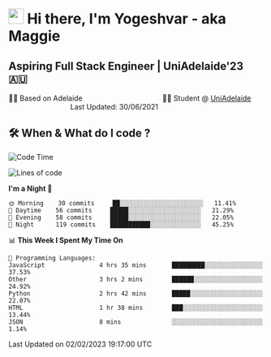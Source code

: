 <h1><img src="https://emojis.slackmojis.com/emojis/images/1531849430/4246/blob-sunglasses.gif?1531849430" width="30"/> Hi there, I'm Yogeshvar - aka Maggie</h1>

## Aspiring Full Stack Engineer | UniAdelaide'23 🇦🇺  
🏂🏻  Based on Adelaide &nbsp;&nbsp;&nbsp;&nbsp;&nbsp;&nbsp;&nbsp;&nbsp;&nbsp;&nbsp;&nbsp;&nbsp;&nbsp;&nbsp;&nbsp;&nbsp;&nbsp;&nbsp;&nbsp;&nbsp;&nbsp;&nbsp;&nbsp;&nbsp;&nbsp;&nbsp;&nbsp;&nbsp;&nbsp;&nbsp;&nbsp;&nbsp;&nbsp;&nbsp;&nbsp;&nbsp;&nbsp;&nbsp;&nbsp;👨‍💻 Student @ [UniAdelaide](https://www.adelaide.edu.au)   &nbsp;&nbsp;&nbsp;&nbsp;&nbsp;&nbsp;&nbsp;&nbsp;&nbsp;&nbsp;&nbsp;&nbsp;&nbsp;&nbsp;&nbsp;&nbsp;&nbsp;&nbsp;&nbsp;&nbsp;&nbsp;&nbsp;&nbsp;&nbsp;&nbsp;&nbsp;&nbsp;&nbsp;&nbsp;&nbsp;&nbsp;Last Updated: 30/06/2021

## 🛠 When & What do I code ?  

<!--START_SECTION:waka-->
![Code Time](http://img.shields.io/badge/Code%20Time-1%2C923%20hrs%208%20mins-blue)

![Lines of code](https://img.shields.io/badge/From%20Hello%20World%20I%27ve%20Written-2%20Million%20lines%20of%20code-blue)

**I'm a Night 🦉** 

```text
🌞 Morning    30 commits     ██░░░░░░░░░░░░░░░░░░░░░░░   11.41% 
🌆 Daytime    56 commits     █████░░░░░░░░░░░░░░░░░░░░   21.29% 
🌃 Evening    58 commits     █████░░░░░░░░░░░░░░░░░░░░   22.05% 
🌙 Night      119 commits    ███████████░░░░░░░░░░░░░░   45.25%

```


📊 **This Week I Spent My Time On** 

```text
💬 Programming Languages: 
JavaScript               4 hrs 35 mins       █████████░░░░░░░░░░░░░░░░   37.53% 
Other                    3 hrs 2 mins        ██████░░░░░░░░░░░░░░░░░░░   24.92% 
Python                   2 hrs 42 mins       █████░░░░░░░░░░░░░░░░░░░░   22.07% 
HTML                     1 hr 38 mins        ███░░░░░░░░░░░░░░░░░░░░░░   13.44% 
JSON                     8 mins              ░░░░░░░░░░░░░░░░░░░░░░░░░   1.14%

```


 Last Updated on 02/02/2023 19:17:00 UTC
<!--END_SECTION:waka-->
